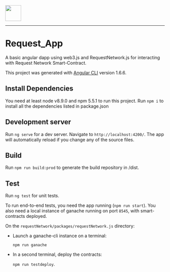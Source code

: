 <img src="https://request.network/assets/img/request-logo.png" width="50px" >

---
# Request_App

A basic angular dapp using web3.js and RequestNetwork.js for interacting with Request Network Smart-Contract.

This project was generated with [Angular CLI](https://github.com/angular/angular-cli) version 1.6.6.

## Install Dependencies

You need at least node v8.9.0 and npm 5.5.1 to run this project. Run `npm i` to install all the dependencies listed in package.json

## Development server

Run `ng serve` for a dev server. Navigate to `http://localhost:4200/`. The app will automatically reload if you change any of the source files.

## Build

Run `npm run build:prod` to generate the build repository in /dist.

## Test

Run `ng test` for unit tests.


To run end-to-end tests, you need the app running (`npm run start`).
You also need a local instance of ganache running on port `8545`, with smart-contracts deployed.

On the `requestNetwork/packages/requestNetwork.js` directory:
- Launch a ganache-cli instance on a terminal:

  `npm run ganache`

- In a second terminal, deploy the contracts:

  `npm run testdeploy`.
